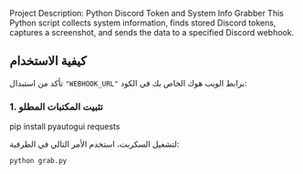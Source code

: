 Project Description: Python Discord Token and System Info Grabber
This Python script collects system information, finds stored Discord tokens, captures a screenshot, and sends the data to a specified Discord webhook.







## كيفية الاستخدام
تأكد من استبدال `"WEBHOOK_URL"` برابط الويب هوك الخاص بك في الكود:

### 1. تثبيت المكتبات المطلو 

pip install pyautogui requests


لتشغيل السكربت، استخدم الأمر التالي في الطرفية:

```bash
python grab.py
